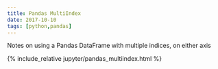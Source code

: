 ```yaml
---
title: Pandas MultiIndex
date: 2017-10-10
tags: [python,pandas]
---
```


Notes on using a Pandas DataFrame with multiple indices, on either axis

<!-- excerpt separator -->

{% include_relative jupyter/pandas_multiindex.html %}
